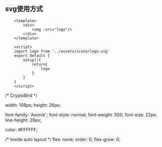 ## svg使用方式
```
    <template>
        <div>
            <img :src="logo"/>
        </div>
    </template>

    <script>
    import logo from '../assets/icons/logo.svg'
    export default {
        setup(){
            return{
                logo
            }
        }
    }
    </script>
```
/* CryptoBird */

width: 108px;
height: 26px;

font-family: 'Aeonik';
font-style: normal;
font-weight: 500;
font-size: 22px;
line-height: 26px;

color: #FFFFFF;


/* Inside auto layout */
flex: none;
order: 0;
flex-grow: 0;
